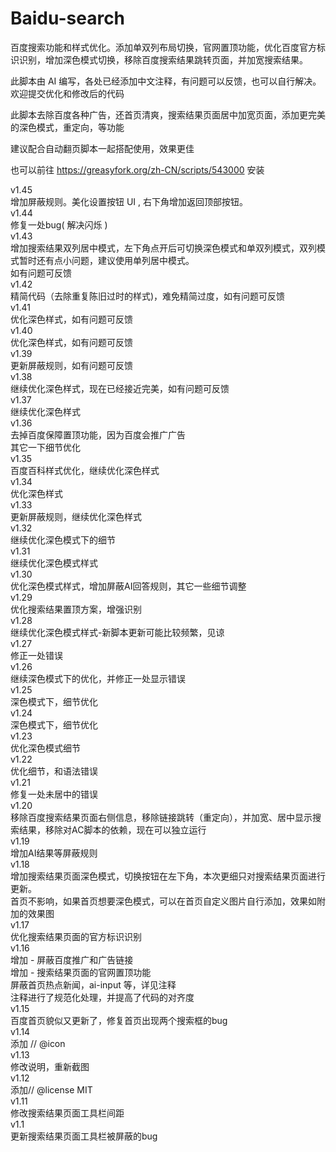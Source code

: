 # Baidu-search
百度搜索功能和样式优化。添加单双列布局切换，官网置顶功能，优化百度官方标识识别，增加深色模式切换，移除百度搜索结果跳转页面，并加宽搜索结果。

此脚本由 AI 编写，各处已经添加中文注释，有问题可以反馈，也可以自行解决。欢迎提交优化和修改后的代码<br>

此脚本去除百度各种广告，还首页清爽，搜索结果页面居中加宽页面，添加更完美的深色模式，重定向，等功能<br>

建议配合自动翻页脚本一起搭配使用，效果更佳<br>

也可以前往 https://greasyfork.org/zh-CN/scripts/543000 安装




v1.45<br>
增加屏蔽规则。美化设置按钮 UI ,  右下角增加返回顶部按钮。<br>
v1.44<br>
修复一处bug( 解决闪烁  )<br>
v1.43<br>
增加搜索结果双列居中模式，左下角点开后可切换深色模式和单双列模式，双列模式暂时还有点小问题，建议使用单列居中模式。<br>
如有问题可反馈<br>
v1.42<br>
精简代码（去除重复陈旧过时的样式)，难免精简过度，如有问题可反馈<br>
v1.41<br>
优化深色样式，如有问题可反馈<br>
v1.40<br>
优化深色样式，如有问题可反馈<br>
v1.39<br>
更新屏蔽规则，如有问题可反馈<br>
v1.38<br>
继续优化深色样式，现在已经接近完美，如有问题可反馈<br>
v1.37<br>
继续优化深色样式<br>
v1.36<br>
去掉百度保障置顶功能，因为百度会推广广告<br>
其它一下细节优化<br>
v1.35<br>
百度百科样式优化，继续优化深色样式<br>
v1.34<br>
优化深色样式<br>
v1.33<br>
更新屏蔽规则，继续优化深色样式<br>
v1.32<br>
继续优化深色模式下的细节<br>
v1.31<br>
继续优化深色模式样式<br>
v1.30<br>
优化深色模式样式，增加屏蔽AI回答规则，其它一些细节调整<br>
v1.29<br>
优化搜索结果置顶方案，增强识别<br>
v1.28<br>
继续优化深色模式样式-新脚本更新可能比较频繁，见谅<br>
v1.27<br>
修正一处错误<br>
v1.26<br>
继续深色模式下的优化，并修正一处显示错误<br>
v1.25<br>
深色模式下，细节优化<br>
v1.24<br>
深色模式下，细节优化<br>
v1.23<br>
优化深色模式细节<br>
v1.22<br>
优化细节，和语法错误<br>
v1.21<br>
修复一处未居中的错误<br>
v1.20<br>
移除百度搜索结果页面右侧信息，移除链接跳转（重定向），并加宽、居中显示搜索结果，移除对AC脚本的依赖，现在可以独立运行<br>
v1.19<br>
增加AI结果等屏蔽规则<br>
v1.18<br>
增加搜索结果页面深色模式，切换按钮在左下角，本次更细只对搜索结果页面进行更新。<br>
首页不影响，如果首页想要深色模式，可以在首页自定义图片自行添加，效果如附加的效果图<br>
v1.17<br>
优化搜索结果页面的官方标识识别<br>
v1.16<br>
增加 - 屏蔽百度推广和广告链接<br>
增加 - 搜索结果页面的官网置顶功能<br>
屏蔽首页热点新闻，ai-input 等，详见注释<br>
注释进行了规范化处理，并提高了代码的对齐度<br>
v1.15<br>
百度首页貌似又更新了，修复首页出现两个搜索框的bug<br>
v1.14<br>
添加  // @icon<br>
v1.13<br>
修改说明，重新截图<br>
v1.12<br>
添加// @license            MIT<br>
v1.11<br>
修改搜索结果页面工具栏间距<br>
v1.1<br>
更新搜索结果页面工具栏被屏蔽的bug<br>
